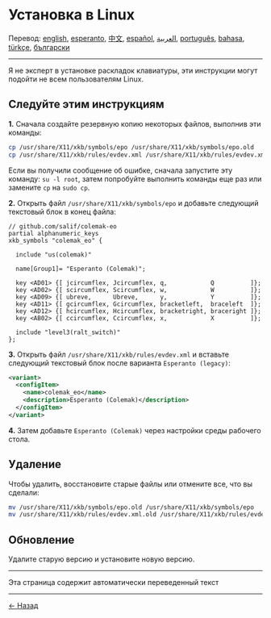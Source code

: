 # Установка в Linux

Перевод: [english](LINUX.md), [esperanto](LINUX.eo.md), [中文](LINUX.zh-CN.md), [español](LINUX.es.md), [العربية](LINUX.ar.md), [português](LINUX.pt.md), [bahasa](LINUX.id.md), [türkçe](LINUX.tr.md), [български](LINUX.bg.md)

---

Я не эксперт в установке раскладок клавиатуры, эти инструкции могут подойти не всем пользователям Linux.

## Следуйте этим инструкциям

**1.** Сначала создайте резервную копию некоторых файлов, выполнив эти команды:

```bash
cp /usr/share/X11/xkb/symbols/epo /usr/share/X11/xkb/symbols/epo.old
cp /usr/share/X11/xkb/rules/evdev.xml /usr/share/X11/xkb/rules/evdev.xml.old
```

Если вы получили сообщение об ошибке, сначала запустите эту команду: `su -l root`, затем попробуйте выполнить команды еще раз или замените `cp` на `sudo cp`.

**2.** Открыть файл `/usr/share/X11/xkb/symbols/epo` и добавьте следующий текстовый блок в конец файла:

```
// github.com/salif/colemak-eo
partial alphanumeric_keys
xkb_symbols "colemak_eo" {

  include "us(colemak)"

  name[Group1]= "Esperanto (Colemak)";

  key <AD01> {[ jcircumflex, Jcircumflex, q,            Q          ]};
  key <AD02> {[ scircumflex, Scircumflex, w,            W          ]};
  key <AD09> {[ ubreve,      Ubreve,      y,            Y          ]};
  key <AD11> {[ gcircumflex, Gcircumflex, bracketleft,  braceleft  ]};
  key <AD12> {[ hcircumflex, Hcircumflex, bracketright, braceright ]};
  key <AB02> {[ ccircumflex, Ccircumflex, x,            X          ]};

  include "level3(ralt_switch)"
};
```

**3.** Открыть файл `/usr/share/X11/xkb/rules/evdev.xml` и вставьте следующий текстовый блок после варианта `Esperanto (legacy)`:

```xml
<variant>
  <configItem>
    <name>colemak_eo</name>
    <description>Esperanto (Colemak)</description>
  </configItem>
</variant>
```

**4.** Затем добавьте `Esperanto (Colemak)` через настройки среды рабочего стола.

## Удаление

Чтобы удалить, восстановите старые файлы или отмените все, что вы сделали:

```bash
mv /usr/share/X11/xkb/symbols/epo.old /usr/share/X11/xkb/symbols/epo
mv /usr/share/X11/xkb/rules/evdev.xml.old /usr/share/X11/xkb/rules/evdev.xml
```

## Обновление

Удалите старую версию и установите новую версию.

---

Эта страница содержит автоматически переведенный текст

---

[← Назад](./README.ru.md)
